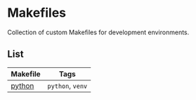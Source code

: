 # Makefiles

Collection of custom Makefiles for development environments.

## List

|Makefile|Tags|
|---|---|
|[python](./python.Makefile)|`python`, `venv`|
